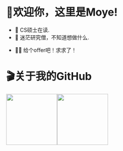 # 👋欢迎你，这里是Moye!

- 🧐 CS硕士在读.
- 👀 迷茫研究僧，不知道想做什么.
<!-- - 🔭 小B站：[https://space.bilibili.com/180380237](https://space.bilibili.com/180380237)
- 📫 CSDN：[https://blog.csdn.net/MO__YE](https://blog.csdn.net/MO__YE) -->
- 🐱‍🏍 给个offer吧！求求了！



# 🎬关于我的GitHub

<img align="" height="137px" src="https://github-readme-stats.vercel.app/api?username=moye12325&hide_title=true&hide_border=true&show_icons=true&include_all_commits=true&line_height=21&bg_color=0,EC6C6C,FFD479,FFFC79,73FA79&theme=graywhite&locale=cn" /><img align="" height="137px" src="https://github-readme-stats.vercel.app/api/top-langs/?username=moye12325&hide_title=true&hide_border=true&layout=compact&bg_color=0,73FA79,73FDFF,D783FF&theme=graywhite&locale=cn" />

<!--
**moye12325/moye12325** is a ✨ _special_ ✨ repository because its `README.md` (this file) appears on your GitHub profile.

Here are some ideas to get you started:

- 🔭 I’m currently working on ...
- 🌱 I’m currently learning ...
- 👯 I’m looking to collaborate on ...
- 🤔 I’m looking for help with ...
- 💬 Ask me about ...
- 📫 How to reach me: ...
- 😄 Pronouns: ...
- ⚡ Fun fact: ...
-->
